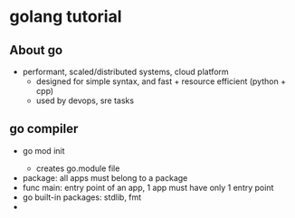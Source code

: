 # golang tutorial
## About go
- performant, scaled/distributed systems, cloud platform
  - designed for simple syntax, and fast + resource efficient (python + cpp)
  - used by devops, sre tasks

## go compiler
- go mod init <module path>
  - creates go.module file
- package: all apps must belong to a package
- func main: entry point of an app, 1 app must have only 1 entry point
- go built-in packages: stdlib, fmt
- 
